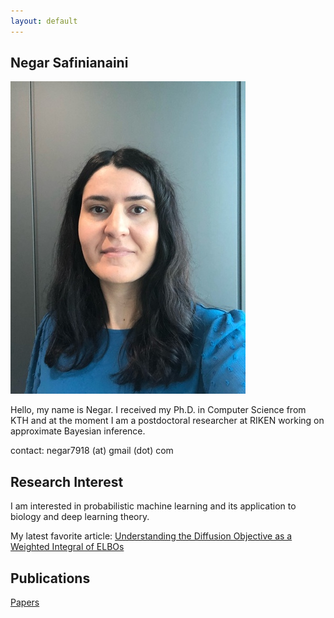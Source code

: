 ```yaml
---
layout: default
---
```


## Negar Safinianaini


<img class="profile-picture" src="me.jpeg">

Hello, my name is Negar. I received my Ph.D. in Computer Science from KTH and at the moment I am a postdoctoral researcher at RIKEN working on approximate Bayesian inference. 


contact: negar7918 (at) gmail (dot) com


## Research Interest

I am interested in probabilistic machine learning and its application to biology and deep learning theory. 

My latest favorite article: <a href="https://arxiv.org/abs/2303.00848">Understanding the Diffusion Objective as a Weighted Integral of ELBOs</a>

## Publications

<a href="https://scholar.google.se/citations?user=714HmacAAAAJ">Papers</a>



